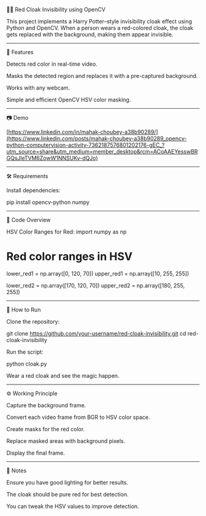 🧙‍♂️ Red Cloak Invisibility using OpenCV

This project implements a Harry Potter–style invisibility cloak effect using Python and OpenCV.
When a person wears a red-colored cloak, the cloak gets replaced with the background, making them appear invisible.


*************************************************************************************************************************************************************************************
📌 Features

Detects red color in real-time video.

Masks the detected region and replaces it with a pre-captured background.

Works with any webcam.

Simple and efficient OpenCV HSV color masking.



*************************************************************************************************************************************************************************************
📷 Demo

[https://www.linkedin.com/in/mahak-choubey-a38b90289/](https://www.linkedin.com/posts/mahak-choubey-a38b90289_opencv-python-computervision-activity-7362187576801202176-gEC_?utm_source=share&utm_medium=member_desktop&rcm=ACoAAEYesswBRGQsJleTVM6ZowW1NNSUKv-dQJo)

*************************************************************************************************************************************************************************************
🛠️ Requirements

Install dependencies:

pip install opencv-python numpy



*************************************************************************************************************************************************************************************
📄 Code Overview

HSV Color Ranges for Red:
import numpy as np

# Red color ranges in HSV
lower_red1 = np.array([0, 120, 70])
upper_red1 = np.array([10, 255, 255])

lower_red2 = np.array([170, 120, 70])
upper_red2 = np.array([180, 255, 255])


*************************************************************************************************************************************************************************************
🚀 How to Run

Clone the repository:

git clone https://github.com/your-username/red-cloak-invisibility.git
cd red-cloak-invisibility


Run the script:

python cloak.py


Wear a red cloak and see the magic happen.



*************************************************************************************************************************************************************************************


⚙️ Working Principle

Capture the background frame.

Convert each video frame from BGR to HSV color space.

Create masks for the red color.

Replace masked areas with background pixels.

Display the final frame.



*************************************************************************************************************************************************************************************

📌 Notes

Ensure you have good lighting for better results.

The cloak should be pure red for best detection.

You can tweak the HSV values to improve detection.

















    
